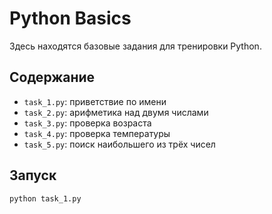# Python Basics

Здесь находятся базовые задания для тренировки Python.

## Содержание

- `task_1.py`: приветствие по имени
- `task_2.py`: арифметика над двумя числами
- `task_3.py`: проверка возраста
- `task_4.py`: проверка температуры
- `task_5.py`: поиск наибольшего из трёх чисел

## Запуск

```bash
python task_1.py
